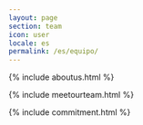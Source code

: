 ```yaml
---
layout: page
section: team
icon: user
locale: es
permalink: /es/equipo/
---
```


{% include aboutus.html %}

{% include meetourteam.html %}

{% include commitment.html %}
